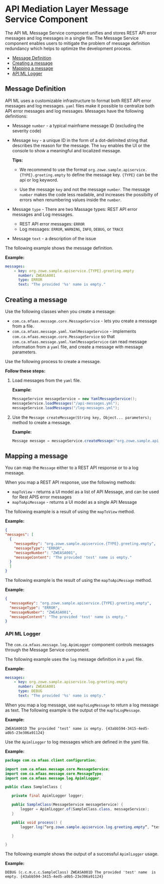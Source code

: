 # API Mediation Layer Message Service Component

The API ML Message Service component unifies and stores REST API error messages and log messages in a single file. The Message Service component enables users to mitigate the problem of message definition redundancy which helps to optimize the development process.

- [Message Definition](#message-definition)
- [Creating a message](#creating-a-message)
- [Mapping a message](#mapping-a-message)
- [API ML Logger](#api-ml-logger)

## Message Definition

API ML uses a customizable infrastructure to format both REST API error messages and log messages. `yaml` files make it possible to centralize both API error messages and log messages. Messages have the following definitions:

- Message `number` - a typical mainframe message ID (excluding the severity code)
- Message `key` - a unique ID in the form of a dot-delimited string that describes the reason for the message. The `key` enables the UI or the console to show a meaningful and localized message. 

    **Tips:** 
    
    - We recommend to use the format `org.zowe.sample.apiservice.{TYPE}.greeting.empty` to define the message key. `{TYPE}` can be the api or log keyword. 

    - Use the message `key` and not the message `number`. The message `number` makes the code less readable, and increases the possibilty of errors when renumbering values inside the `number`.

- Message `type` - There are two Massage types: REST API error messages and Log messages.
    - REST API error messages: `ERROR`
    - Log messages: `ERROR`, `WARNING`, `INFO`, `DEBUG`, or `TRACE`

- Message `text` - a description of the issue

The following example shows the message definition.

**Example:**  

```yaml
messages:
    - key: org.zowe.sample.apiservice.{TYPE}.greeting.empty
      number: ZWEASA001
      type: ERROR
      text: "The provided '%s' name is empty."
```

## Creating a message

Use the following classes when you create a message:

- `com.ca.mfaas.message.core.MessageService` - lets you create a message from a file.
- `com.ca.mfaas.message.yaml.YamlMessageService` - implements `com.ca.mfaas.message.core.MessageService` so that `com.ca.mfaas.message.yaml.YamlMessageService` can read message information from a `yaml` file, and create a message with message parameters.

Use the following process to create a message.

**Follow these steps:**

1. Load messages from the `yaml` file. 

   **Example:**

    ```java
    MessageService messageService = new YamlMessageService();
    messageService.loadMessages("/api-messages.yml");
    messageService.loadMessages("/log-messages.yml");
    ```
    
2. Use the `Message createMessage(String key, Object... parameters);` method to create a message. 

   **Example:**

    ```java
    Message message = messageService.createMessage("org.zowe.sample.apiservice.{TYPE}.greeting.empty", "test");
    ```

## Mapping a message

You can map the `Message` either to a REST API response or to a log message. 

When you map a REST API response,  use the following methods:

- `mapToView` - returns a UI model as a list of API Message, and can be used for Rest APIS error messages
- `mapToApiMessage` - returns a UI model as a single API Message

The following example is a result of using the `mapToView` method. 

**Example:**

```JSON
{
"messages": [
  {
    "messageKey": "org.zowe.sample.apiservice.{TYPE}.greeting.empty",
    "messageType": "ERROR",
    "messageNumber": "ZWEASA001",
    "messageContent": "The provided 'test' name is empty."
  }
  ]
}
```
The following example is the result of using the `mapToApiMessage` method.

**Example:**

```JSON
{
  "messageKey": "org.zowe.sample.apiservice.{TYPE}.greeting.empty",
  "messageType": "ERROR",
  "messageNumber": "ZWEASA001",
  "messageContent": "The provided 'test' name is empty."
}
```

### API ML Logger 

The `com.ca.mfaas.message.log.ApimLogger` component controls messages through the Message Service component. 

The following example uses the `log` message definition in a `yaml` file.

**Example:** 

```yaml
messages:
    - key: org.zowe.sample.apiservice.log.greeting.empty
      number: ZWEASA001
      type: DEBUG
      text: "The provided '%s' name is empty."
```

When you map a log message, use `mapToLogMessage` to return a log message as text.
The following example is the output of the `mapToLogMessage`.

**Example:**

```
ZWEASA001D The provided ‘test’ name is empty. {43abb594-3415-4ed5-a0b5-23e306a91124}
```

Use the `ApimlLogger` to log messages which are defined in the yaml file.

**Example:**

```java
package com.ca.mfaas.client.configuration;

import com.ca.mfaas.message.core.MessageService;
import com.ca.mfaas.message.core.MessageType;
import com.ca.mfaas.message.log.ApimlLogger;

public class SampleClass {

   private final ApimlLogger logger;

   public SampleClass(MessageService messageService) {
       logger = ApimlLogger.of(SampleClass.class, messageService);
   }

   public void process() {
       logger.log(“org.zowe.sample.apiservice.log.greeting.empty”, “test”);

   }

}
```

The following example shows the output of a successful `ApimlLogger` usage.

**Example:**

```shell
DEBUG (c.c.m.c.c.SampleClass) ZWEASA001D The provided 'test' name  is empty. {43abb594-3415-4ed5-a0b5-23e306a91124}
```
